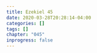 ```yaml
---
title: Ezekiel 45
date: 2020-03-28T20:28:14-04:00
categories: []
tags: []
chapter: "045"
inprogress: false
---
```


